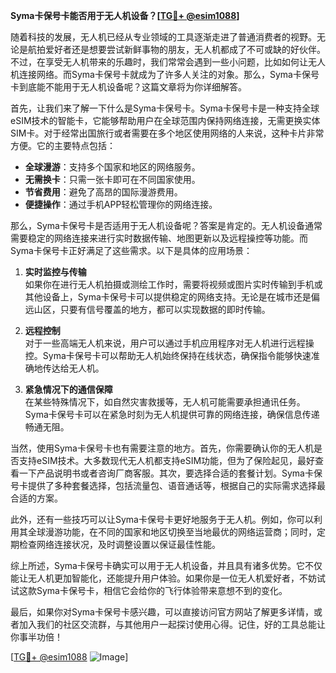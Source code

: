 **Syma卡保号卡能否用于无人机设备？[[TG💪+ @esim1088](https://t.me/s/esim1088)]**

随着科技的发展，无人机已经从专业领域的工具逐渐走进了普通消费者的视野。无论是航拍爱好者还是想要尝试新鲜事物的朋友，无人机都成了不可或缺的好伙伴。不过，在享受无人机带来的乐趣时，我们常常会遇到一些小问题，比如如何让无人机连接网络。而Syma卡保号卡就成为了许多人关注的对象。那么，Syma卡保号卡到底能不能用于无人机设备呢？这篇文章将为你详细解答。

首先，让我们来了解一下什么是Syma卡保号卡。Syma卡保号卡是一种支持全球eSIM技术的智能卡，它能够帮助用户在全球范围内保持网络连接，无需更换实体SIM卡。对于经常出国旅行或者需要在多个地区使用网络的人来说，这种卡片非常方便。它的主要特点包括：

- **全球漫游**：支持多个国家和地区的网络服务。
- **无需换卡**：只需一张卡即可在不同国家使用。
- **节省费用**：避免了高昂的国际漫游费用。
- **便捷操作**：通过手机APP轻松管理你的网络连接。

那么，Syma卡保号卡是否适用于无人机设备呢？答案是肯定的。无人机设备通常需要稳定的网络连接来进行实时数据传输、地图更新以及远程操控等功能。而Syma卡保号卡正好满足了这些需求。以下是具体的应用场景：

1. **实时监控与传输**  
   如果你在进行无人机拍摄或测绘工作时，需要将视频或图片实时传输到手机或其他设备上，Syma卡保号卡可以提供稳定的网络支持。无论是在城市还是偏远山区，只要有信号覆盖的地方，都可以实现数据的即时传输。

2. **远程控制**  
   对于一些高端无人机来说，用户可以通过手机应用程序对无人机进行远程操控。Syma卡保号卡可以帮助无人机始终保持在线状态，确保指令能够快速准确地传达给无人机。

3. **紧急情况下的通信保障**  
   在某些特殊情况下，如自然灾害救援等，无人机可能需要承担通讯任务。Syma卡保号卡可以在紧急时刻为无人机提供可靠的网络连接，确保信息传递畅通无阻。

当然，使用Syma卡保号卡也有需要注意的地方。首先，你需要确认你的无人机是否支持eSIM技术。大多数现代无人机都支持eSIM功能，但为了保险起见，最好查看一下产品说明书或者咨询厂商客服。其次，要选择合适的套餐计划。Syma卡保号卡提供了多种套餐选择，包括流量包、语音通话等，根据自己的实际需求选择最合适的方案。

此外，还有一些技巧可以让Syma卡保号卡更好地服务于无人机。例如，你可以利用其全球漫游功能，在不同的国家和地区切换至当地最优的网络运营商；同时，定期检查网络连接状况，及时调整设置以保证最佳性能。

综上所述，Syma卡保号卡确实可以用于无人机设备，并且具有诸多优势。它不仅能让无人机更加智能化，还能提升用户体验。如果你是一位无人机爱好者，不妨试试这款Syma卡保号卡，相信它会给你的飞行体验带来意想不到的变化。

最后，如果你对Syma卡保号卡感兴趣，可以直接访问官方网站了解更多详情，或者加入我们的社区交流群，与其他用户一起探讨使用心得。记住，好的工具总能让你事半功倍！

[[TG💪+ @esim1088](https://t.me/s/esim1088) ![Image](https://i.postimg.cc/4NQfJmqS/Snipaste-2025-05-13-00-14-12.png)]